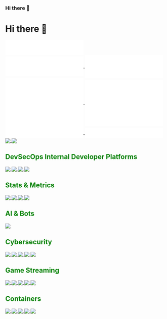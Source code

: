 ### Hi there 👋

# Hi there 👋

<a href="https://github.com/yousecjoe">
  <img align="center" width="49%" src="./header.svg" />
</a>

<br/>

<a href="https://github.com/yousecjoe">
  <img align="center" width="49%" src="./repositories.svg" />
</a>

<a href="https://github.com/yousecjoe">
  <img align="center" width="49%" src="./acti_comm.svg" />
</a>

<a href="https://github.com/yousecjoe">
  <img align="center" width="49%" src="./metrics.plugin.isocalendar.fullyear.svg" />
</a>

<a href="https://github.com/yousecjoe">
    <img align="center" width="49%" src="./metrics.plugin.followup.indepth.svg" />
</a>

<a href="https://github.com/yousecjoe">
  <img align="center" width="49%" src="./github-habits.svg" />
</a>

<a href="https://github.com/yousecjoe">
    <img align="center" width="49%" src="./achievements.svg" />
</a>

<a href="https://github.com/yousecjoe">
    <img align="center" width="49%" src="https://github-readme-stats.vercel.app/api?username=yousecjoe&show_icons=true&theme=merko&bg_color=00000000&hide_border=true&count_private=true&include_all_commits=true&number_format=long&ring_color=#00FF00" />
</a>

<a href="https://github.com/yousecjoe">
    <img align="center" width="49%" src="https://github-readme-stats.vercel.app/api/top-langs/?username=yousecjoe&langs_count=8&layout=compact&theme=merko&bg_color=00000000&hide_border=true" />
</a>

<h2><span style="color:green">DevSecOps Internal Developer Platforms</span></h2>

<a href="https://github.com/yousecjoe/DevSecOps">
  <img align="center" width="49%" src="https://github-readme-stats.vercel.app/api/pin/?username=yousecjoe&repo=devsecops&show_owner=true&theme=merko&bg_color=00000000&hide_border=true" />
</a>

<a href="https://github.com/yousecjoe/containment-field">
  <img align="center" width="49%" src="https://github-readme-stats.vercel.app/api/pin/?username=yousecjoe&repo=containment-field&show_owner=true&theme=merko&bg_color=00000000&hide_border=true" />
</a>

<a href="https://github.com/yousecjoe/underground-nexus">
    <img align="center" width="49%" src="https://github-readme-stats.vercel.app/api/pin/?username=yousecjoe&repo=underground-nexus&show_owner=true&theme=merko&bg_color=00000000&hide_border=true" />
</a>

<a href="https://github.com/yousecjoe/zarf">
    <img align="center" width="49%" src="https://github-readme-stats.vercel.app/api/pin/?username=yousecjoe&repo=zarf&show_owner=true&theme=merko&bg_color=00000000&hide_border=true" />
</a>

<h2><span style="color:green">Stats & Metrics</span></h2>

<a href="https://github.com/yousecjoe/www">
    <img align="center" width="49%" src="https://github-readme-stats.vercel.app/api/pin/?username=yousecjoe&repo=www&show_owner=true&theme=merko&bg_color=00000000&hide_border=true" />
</a>

<a href="https://github.com/yousecjoe/upptime">
    <img align="center" width="49%" src="https://github-readme-stats.vercel.app/api/pin/?username=yousecjoe&repo=upptime&show_owner=true&theme=merko&bg_color=00000000&hide_border=true" />
</a>

<a href="https://github.com/yousecjoe/metrics">
    <img align="center" width="49%" src="https://github-readme-stats.vercel.app/api/pin/?username=yousecjoe&repo=metrics&show_owner=true&theme=merko&bg_color=00000000&hide_border=true" />
</a>

<a href="https://github.com/yousecjoe/github-readme-stats">
    <img align="center" width="49%" src="https://github-readme-stats.vercel.app/api/pin/?username=yousecjoe&repo=github-readme-stats&show_owner=true&theme=merko&bg_color=00000000&hide_border=true" />
</a>

<h2><span style="color:green">AI & Bots</span></h2>

<a href="https://github.com/yousecjoe/cherry2k">
    <img align="center" width="49%" src="https://github-readme-stats.vercel.app/api/pin/?username=yousecjoe&repo=cherry2k&show_owner=true&theme=merko&bg_color=00000000&hide_border=true" />
</a>

<h2><span style="color:green">Cybersecurity</span></h2>

<a href="https://github.com/yousecjoe/glaucus">
    <img align="center" width="49%" src="https://github-readme-stats.vercel.app/api/pin/?username=yousecjoe&repo=glaucus&show_owner=true&theme=merko&bg_color=00000000&hide_border=true" />
</a>

<a href="https://github.com/yousecjoe/lions-mane-jellyfish">
    <img align="center" width="49%" src="https://github-readme-stats.vercel.app/api/pin/?username=yousecjoe&repo=lions-mane-jellyfish&show_owner=true&theme=merko&bg_color=00000000&hide_border=true" />
</a>

<a href="https://github.com/yousecjoe/Cybersecurity-Vulnerability-Mindmap">
    <img align="center" width="49%" src="https://github-readme-stats.vercel.app/api/pin/?username=yousecjoe&repo=Cybersecurity-Vulnerability-Mindmap&show_owner=true&theme=merko&bg_color=00000000&hide_border=true" />
</a>

<a href="https://github.com/yousecjoe/wazuh">
    <img align="center" width="49%" src="https://github-readme-stats.vercel.app/api/pin/?username=yousecjoe&repo=wazuh&show_owner=true&theme=merko&bg_color=00000000&hide_border=true" />
</a>

<a href="https://github.com/yousecjoe/KaiMonkey">
    <img align="center" width="49%" src="https://github-readme-stats.vercel.app/api/pin/?username=yousecjoe&repo=KaiMonkey&show_owner=true&theme=merko&bg_color=00000000&hide_border=true" />
</a>

<h2><span style="color:green">Game Streaming</span></h2>

<a href="https://github.com/yousecjoe/gow">
    <img align="center" width="49%" src="https://github-readme-stats.vercel.app/api/pin/?username=yousecjoe&repo=gow&show_owner=true&theme=merko&bg_color=00000000&hide_border=true" />
</a>

<a href="https://github.com/yousecjoe/wolf">
    <img align="center" width="49%" src="https://github-readme-stats.vercel.app/api/pin/?username=yousecjoe&repo=wolf&show_owner=true&theme=merko&bg_color=00000000&hide_border=true" />
</a>

<a href="https://github.com/yousecjoe/moonlight-qt">
    <img align="center" width="49%" src="https://github-readme-stats.vercel.app/api/pin/?username=yousecjoe&repo=moonlight-qt&show_owner=true&theme=merko&bg_color=00000000&hide_border=true" />
</a>

<a href="https://github.com/yousecjoe/moonlight-ios">
    <img align="center" width="49%" src="https://github-readme-stats.vercel.app/api/pin/?username=yousecjoe&repo=moonlight-ios&show_owner=true&theme=merko&bg_color=00000000&hide_border=true" />
</a>

<a href="https://github.com/yousecjoe/Easy-GPU-PV">
    <img align="center" width="49%" src="https://github-readme-stats.vercel.app/api/pin/?username=yousecjoe&repo=Easy-GPU-PV&show_owner=true&theme=merko&bg_color=00000000&hide_border=true" />
</a>

<h2><span style="color:green">Containers</span></h2>

<a href="https://github.com/yousecjoe/dockerfiles-jessfraz">
    <img align="center" width="49%" src="https://github-readme-stats.vercel.app/api/pin/?username=yousecjoe&repo=dockerfiles-jessfraz&show_owner=true&theme=merko&bg_color=00000000&hide_border=true" />
</a>

<a href="https://github.com/yousecjoe/docker-webtop">
    <img align="center" width="49%" src="https://github-readme-stats.vercel.app/api/pin/?username=yousecjoe&repo=docker-webtop&show_owner=true&theme=merko&bg_color=00000000&hide_border=true" />
</a>

<a href="https://github.com/yousecjoe/docker-kasm">
    <img align="center" width="49%" src="https://github-readme-stats.vercel.app/api/pin/?username=yousecjoe&repo=docker-kasm&show_owner=true&theme=merko&bg_color=00000000&hide_border=true" />
</a>

<a href="https://github.com/yousecjoe/kasm-workspaces-images">
    <img align="center" width="49%" src="https://github-readme-stats.vercel.app/api/pin/?username=yousecjoe&repo=kasm-workspaces-images&show_owner=true&theme=merko&bg_color=00000000&hide_border=true" />
</a>

<a href="https://github.com/yousecjoe/KasmVNC">
    <img align="center" width="49%" src="https://github-readme-stats.vercel.app/api/pin/?username=yousecjoe&repo=KasmVNC&show_owner=true&theme=merko&bg_color=00000000&hide_border=true" />
</a>

<!-- markdownlint-configure-file {
  "MD033": {
    "allowed_elements": [
      "h1",
      "h2",
      "h3",
      "a",
      "br",
      "img",
      "span"
    ]
  }
} -->
